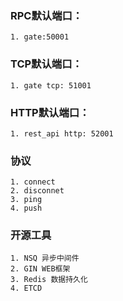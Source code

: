 ### RPC默认端口：

	1. gate:50001
	
### TCP默认端口：

	1. gate tcp: 51001

### HTTP默认端口：
	1. rest_api http: 52001

### 协议

	1. connect
	2. disconnet
	3. ping
	4. push

### 开源工具

	1. NSQ 异步中间件
	2. GIN WEB框架
	3. Redis 数据持久化
	4. ETCD


